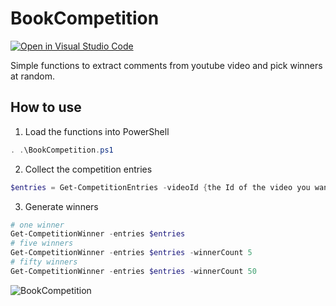 # BookCompetition

[![Open in Visual Studio Code](https://open.vscode.dev/badges/open-in-vscode.svg)](https://open.vscode.dev/IntuneTraining/BookCompetition)

Simple functions to extract comments from youtube video and pick winners at random.

## How to use

1. Load the functions into PowerShell
```PowerShell
. .\BookCompetition.ps1
```
2. Collect the competition entries
```PowerShell
$entries = Get-CompetitionEntries -videoId {the Id of the video you want} -apiKey {your youtube api key}
```
3. Generate winners
```PowerShell
# one winner
Get-CompetitionWinner -entries $entries
# five winners
Get-CompetitionWinner -entries $entries -winnerCount 5
# fifty winners
Get-CompetitionWinner -entries $entries -winnerCount 50
```

![BookCompetition](https://user-images.githubusercontent.com/33951277/124230726-c000a100-db52-11eb-8dfc-df5f5a9dcf16.gif)
